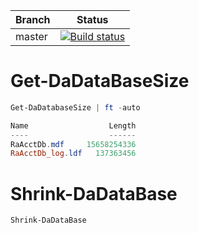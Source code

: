 | Branch        | Status        |
| ------------- | ------------- |
| master        | [![Build status](https://ci.appveyor.com/api/projects/status/id2vjxhw6gnbb66p/branch/master?svg=true&passingText=master%20-%20OK&pendingText=master%20-%20PENDING&failingText=master%20-%20FAILED)](https://ci.appveyor.com/project/javydekoning/shrinkdadatabase/branch/master) |

# Get-DaDataBaseSize
```powershell
Get-DaDatabaseSize | ft -auto

Name                  Length
----                  ------
RaAcctDb.mdf     15658254336
RaAcctDb_log.ldf   137363456
```

# Shrink-DaDataBase
```powershell
Shrink-DaDataBase
```